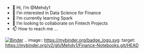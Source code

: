 - 👋 Hi, I’m @Mehdy1
- 👀 I’m interested in Data Science for Finance
- 🌱 I’m currently learning Spark
- 💞️ I’m looking to collaborate on Fintech Projects
- 📫 How to reach me ...

<!---
Mehdy1/Mehdy1 is a ✨ special ✨ repository because its `README.md` (this file) appears on your GitHub profile.
You can click the Preview link to take a look at your changes.
--->
[![Binder](https://mybinder.org/badge_logo.svg)](https://mybinder.org/v2/gh/Mehdy1/Finance-Notebooks.git/HEAD)
.. image:: https://mybinder.org/badge_logo.svg
 :target: https://mybinder.org/v2/gh/Mehdy1/Finance-Notebooks.git/HEAD
